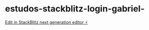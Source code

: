 # estudos-stackblitz-login-gabriel-

[Edit in StackBlitz next generation editor ⚡️](https://stackblitz.com/~/github.com/GabrielITsMagicTest/estudos-stackblitz-login-gabriel-)